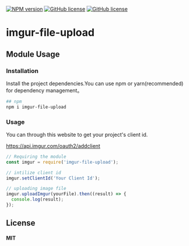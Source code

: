 [![NPM version][npm-image]][npm-url]
[![GitHub license][travis-image]][travis-url]
[![GitHub license][license-image]][license-url]
# imgur-file-upload

## Module Usage

### Installation
Install the project dependencies.You can use npm or yarn(recommended) for dependency management。

```bash
## npm
npm i imgur-file-upload

```

### Usage

You can through this website to get your project's client id.

https://api.imgur.com/oauth2/addclient

```js
// Requiring the module
const imgur = require('imgur-file-upload');

// intilize client id
imgur.setClientId('Your Client Id');

// uploading image file
imgur.uploadImgur(yourFile).then((result) => {
  console.log(result);
});

```

## License
#### MIT

[npm-image]: https://img.shields.io/badge/npm-v1.1.0-blue.svg
[npm-url]: https://www.npmjs.com/package/imgur-module
[travis-image]: https://travis-ci.org/andy6804tw/imgur-module.svg?branch=master
[travis-url]: https://travis-ci.org/andy6804tw/imgur-module
[license-image]: https://img.shields.io/npm/l/express.svg?registry_uri=https%3A%2F%2Fregistry.npmjs.com
[license-url]: https://github.com/asadali3/imgur-file-upload/blob/master/LICENSE
